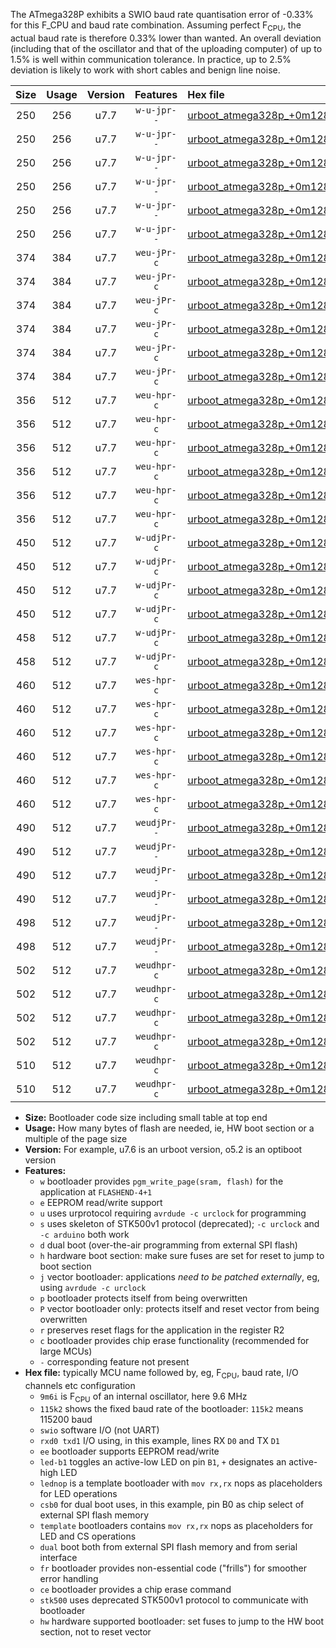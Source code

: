 The ATmega328P exhibits a SWIO baud rate quantisation error of -0.33% for this F_CPU and baud rate combination. Assuming perfect F<sub>CPU</sub>, the actual baud rate is therefore 0.33% lower than wanted. An overall deviation (including that of the oscillator and that of the uploading computer) of up to 1.5% is well within communication tolerance. In practice, up to 2.5% deviation is likely to work with short cables and benign line noise.

|Size|Usage|Version|Features|Hex file|
|:-:|:-:|:-:|:-:|:--|
|250|256|u7.7|`w-u-jpr--`|[urboot_atmega328p_+0m128i_+++0k3_swio_rxd0_txd1_led+b1.hex](https://raw.githubusercontent.com/stefanrueger/urboot.hex/main/mcus/atmega328p/internal_oscillator/fcpu_+0m128i/br_+++0k3/urboot_atmega328p_+0m128i_+++0k3_swio_rxd0_txd1_led+b1.hex)|
|250|256|u7.7|`w-u-jpr--`|[urboot_atmega328p_+0m128i_+++0k3_swio_rxd0_txd1_led+b5.hex](https://raw.githubusercontent.com/stefanrueger/urboot.hex/main/mcus/atmega328p/internal_oscillator/fcpu_+0m128i/br_+++0k3/urboot_atmega328p_+0m128i_+++0k3_swio_rxd0_txd1_led+b5.hex)|
|250|256|u7.7|`w-u-jpr--`|[urboot_atmega328p_+0m128i_+++0k3_swio_rxd0_txd1_led+d5.hex](https://raw.githubusercontent.com/stefanrueger/urboot.hex/main/mcus/atmega328p/internal_oscillator/fcpu_+0m128i/br_+++0k3/urboot_atmega328p_+0m128i_+++0k3_swio_rxd0_txd1_led+d5.hex)|
|250|256|u7.7|`w-u-jpr--`|[urboot_atmega328p_+0m128i_+++0k3_swio_rxd0_txd1_led-b1.hex](https://raw.githubusercontent.com/stefanrueger/urboot.hex/main/mcus/atmega328p/internal_oscillator/fcpu_+0m128i/br_+++0k3/urboot_atmega328p_+0m128i_+++0k3_swio_rxd0_txd1_led-b1.hex)|
|250|256|u7.7|`w-u-jpr--`|[urboot_atmega328p_+0m128i_+++0k3_swio_rxd0_txd1_led-d5.hex](https://raw.githubusercontent.com/stefanrueger/urboot.hex/main/mcus/atmega328p/internal_oscillator/fcpu_+0m128i/br_+++0k3/urboot_atmega328p_+0m128i_+++0k3_swio_rxd0_txd1_led-d5.hex)|
|250|256|u7.7|`w-u-jpr--`|[urboot_atmega328p_+0m128i_+++0k3_swio_rxd0_txd1_lednop.hex](https://raw.githubusercontent.com/stefanrueger/urboot.hex/main/mcus/atmega328p/internal_oscillator/fcpu_+0m128i/br_+++0k3/urboot_atmega328p_+0m128i_+++0k3_swio_rxd0_txd1_lednop.hex)|
|374|384|u7.7|`weu-jPr-c`|[urboot_atmega328p_+0m128i_+++0k3_swio_rxd0_txd1_ee_led+b1_fr_ce.hex](https://raw.githubusercontent.com/stefanrueger/urboot.hex/main/mcus/atmega328p/internal_oscillator/fcpu_+0m128i/br_+++0k3/urboot_atmega328p_+0m128i_+++0k3_swio_rxd0_txd1_ee_led+b1_fr_ce.hex)|
|374|384|u7.7|`weu-jPr-c`|[urboot_atmega328p_+0m128i_+++0k3_swio_rxd0_txd1_ee_led+b5_fr_ce.hex](https://raw.githubusercontent.com/stefanrueger/urboot.hex/main/mcus/atmega328p/internal_oscillator/fcpu_+0m128i/br_+++0k3/urboot_atmega328p_+0m128i_+++0k3_swio_rxd0_txd1_ee_led+b5_fr_ce.hex)|
|374|384|u7.7|`weu-jPr-c`|[urboot_atmega328p_+0m128i_+++0k3_swio_rxd0_txd1_ee_led+d5_fr_ce.hex](https://raw.githubusercontent.com/stefanrueger/urboot.hex/main/mcus/atmega328p/internal_oscillator/fcpu_+0m128i/br_+++0k3/urboot_atmega328p_+0m128i_+++0k3_swio_rxd0_txd1_ee_led+d5_fr_ce.hex)|
|374|384|u7.7|`weu-jPr-c`|[urboot_atmega328p_+0m128i_+++0k3_swio_rxd0_txd1_ee_led-b1_fr_ce.hex](https://raw.githubusercontent.com/stefanrueger/urboot.hex/main/mcus/atmega328p/internal_oscillator/fcpu_+0m128i/br_+++0k3/urboot_atmega328p_+0m128i_+++0k3_swio_rxd0_txd1_ee_led-b1_fr_ce.hex)|
|374|384|u7.7|`weu-jPr-c`|[urboot_atmega328p_+0m128i_+++0k3_swio_rxd0_txd1_ee_led-d5_fr_ce.hex](https://raw.githubusercontent.com/stefanrueger/urboot.hex/main/mcus/atmega328p/internal_oscillator/fcpu_+0m128i/br_+++0k3/urboot_atmega328p_+0m128i_+++0k3_swio_rxd0_txd1_ee_led-d5_fr_ce.hex)|
|374|384|u7.7|`weu-jPr-c`|[urboot_atmega328p_+0m128i_+++0k3_swio_rxd0_txd1_ee_lednop_fr_ce.hex](https://raw.githubusercontent.com/stefanrueger/urboot.hex/main/mcus/atmega328p/internal_oscillator/fcpu_+0m128i/br_+++0k3/urboot_atmega328p_+0m128i_+++0k3_swio_rxd0_txd1_ee_lednop_fr_ce.hex)|
|356|512|u7.7|`weu-hpr-c`|[urboot_atmega328p_+0m128i_+++0k3_swio_rxd0_txd1_ee_led+b1_fr_ce_hw.hex](https://raw.githubusercontent.com/stefanrueger/urboot.hex/main/mcus/atmega328p/internal_oscillator/fcpu_+0m128i/br_+++0k3/urboot_atmega328p_+0m128i_+++0k3_swio_rxd0_txd1_ee_led+b1_fr_ce_hw.hex)|
|356|512|u7.7|`weu-hpr-c`|[urboot_atmega328p_+0m128i_+++0k3_swio_rxd0_txd1_ee_led+b5_fr_ce_hw.hex](https://raw.githubusercontent.com/stefanrueger/urboot.hex/main/mcus/atmega328p/internal_oscillator/fcpu_+0m128i/br_+++0k3/urboot_atmega328p_+0m128i_+++0k3_swio_rxd0_txd1_ee_led+b5_fr_ce_hw.hex)|
|356|512|u7.7|`weu-hpr-c`|[urboot_atmega328p_+0m128i_+++0k3_swio_rxd0_txd1_ee_led+d5_fr_ce_hw.hex](https://raw.githubusercontent.com/stefanrueger/urboot.hex/main/mcus/atmega328p/internal_oscillator/fcpu_+0m128i/br_+++0k3/urboot_atmega328p_+0m128i_+++0k3_swio_rxd0_txd1_ee_led+d5_fr_ce_hw.hex)|
|356|512|u7.7|`weu-hpr-c`|[urboot_atmega328p_+0m128i_+++0k3_swio_rxd0_txd1_ee_led-b1_fr_ce_hw.hex](https://raw.githubusercontent.com/stefanrueger/urboot.hex/main/mcus/atmega328p/internal_oscillator/fcpu_+0m128i/br_+++0k3/urboot_atmega328p_+0m128i_+++0k3_swio_rxd0_txd1_ee_led-b1_fr_ce_hw.hex)|
|356|512|u7.7|`weu-hpr-c`|[urboot_atmega328p_+0m128i_+++0k3_swio_rxd0_txd1_ee_led-d5_fr_ce_hw.hex](https://raw.githubusercontent.com/stefanrueger/urboot.hex/main/mcus/atmega328p/internal_oscillator/fcpu_+0m128i/br_+++0k3/urboot_atmega328p_+0m128i_+++0k3_swio_rxd0_txd1_ee_led-d5_fr_ce_hw.hex)|
|356|512|u7.7|`weu-hpr-c`|[urboot_atmega328p_+0m128i_+++0k3_swio_rxd0_txd1_ee_lednop_fr_ce_hw.hex](https://raw.githubusercontent.com/stefanrueger/urboot.hex/main/mcus/atmega328p/internal_oscillator/fcpu_+0m128i/br_+++0k3/urboot_atmega328p_+0m128i_+++0k3_swio_rxd0_txd1_ee_lednop_fr_ce_hw.hex)|
|450|512|u7.7|`w-udjPr-c`|[urboot_atmega328p_+0m128i_+++0k3_swio_rxd0_txd1_led+b1_csb0_dual_fr_ce.hex](https://raw.githubusercontent.com/stefanrueger/urboot.hex/main/mcus/atmega328p/internal_oscillator/fcpu_+0m128i/br_+++0k3/urboot_atmega328p_+0m128i_+++0k3_swio_rxd0_txd1_led+b1_csb0_dual_fr_ce.hex)|
|450|512|u7.7|`w-udjPr-c`|[urboot_atmega328p_+0m128i_+++0k3_swio_rxd0_txd1_led+d5_csb0_dual_fr_ce.hex](https://raw.githubusercontent.com/stefanrueger/urboot.hex/main/mcus/atmega328p/internal_oscillator/fcpu_+0m128i/br_+++0k3/urboot_atmega328p_+0m128i_+++0k3_swio_rxd0_txd1_led+d5_csb0_dual_fr_ce.hex)|
|450|512|u7.7|`w-udjPr-c`|[urboot_atmega328p_+0m128i_+++0k3_swio_rxd0_txd1_led-b1_csb0_dual_fr_ce.hex](https://raw.githubusercontent.com/stefanrueger/urboot.hex/main/mcus/atmega328p/internal_oscillator/fcpu_+0m128i/br_+++0k3/urboot_atmega328p_+0m128i_+++0k3_swio_rxd0_txd1_led-b1_csb0_dual_fr_ce.hex)|
|450|512|u7.7|`w-udjPr-c`|[urboot_atmega328p_+0m128i_+++0k3_swio_rxd0_txd1_led-d5_csb0_dual_fr_ce.hex](https://raw.githubusercontent.com/stefanrueger/urboot.hex/main/mcus/atmega328p/internal_oscillator/fcpu_+0m128i/br_+++0k3/urboot_atmega328p_+0m128i_+++0k3_swio_rxd0_txd1_led-d5_csb0_dual_fr_ce.hex)|
|458|512|u7.7|`w-udjPr-c`|[urboot_atmega328p_+0m128i_+++0k3_swio_rxd0_txd1_led+b1_csd5_dual_fr_ce.hex](https://raw.githubusercontent.com/stefanrueger/urboot.hex/main/mcus/atmega328p/internal_oscillator/fcpu_+0m128i/br_+++0k3/urboot_atmega328p_+0m128i_+++0k3_swio_rxd0_txd1_led+b1_csd5_dual_fr_ce.hex)|
|458|512|u7.7|`w-udjPr-c`|[urboot_atmega328p_+0m128i_+++0k3_swio_rxd0_txd1_template_dual_fr_ce.hex](https://raw.githubusercontent.com/stefanrueger/urboot.hex/main/mcus/atmega328p/internal_oscillator/fcpu_+0m128i/br_+++0k3/urboot_atmega328p_+0m128i_+++0k3_swio_rxd0_txd1_template_dual_fr_ce.hex)|
|460|512|u7.7|`wes-hpr-c`|[urboot_atmega328p_+0m128i_+++0k3_swio_rxd0_txd1_ee_led+b1_fr_ce_stk500_hw.hex](https://raw.githubusercontent.com/stefanrueger/urboot.hex/main/mcus/atmega328p/internal_oscillator/fcpu_+0m128i/br_+++0k3/urboot_atmega328p_+0m128i_+++0k3_swio_rxd0_txd1_ee_led+b1_fr_ce_stk500_hw.hex)|
|460|512|u7.7|`wes-hpr-c`|[urboot_atmega328p_+0m128i_+++0k3_swio_rxd0_txd1_ee_led+b5_fr_ce_stk500_hw.hex](https://raw.githubusercontent.com/stefanrueger/urboot.hex/main/mcus/atmega328p/internal_oscillator/fcpu_+0m128i/br_+++0k3/urboot_atmega328p_+0m128i_+++0k3_swio_rxd0_txd1_ee_led+b5_fr_ce_stk500_hw.hex)|
|460|512|u7.7|`wes-hpr-c`|[urboot_atmega328p_+0m128i_+++0k3_swio_rxd0_txd1_ee_led+d5_fr_ce_stk500_hw.hex](https://raw.githubusercontent.com/stefanrueger/urboot.hex/main/mcus/atmega328p/internal_oscillator/fcpu_+0m128i/br_+++0k3/urboot_atmega328p_+0m128i_+++0k3_swio_rxd0_txd1_ee_led+d5_fr_ce_stk500_hw.hex)|
|460|512|u7.7|`wes-hpr-c`|[urboot_atmega328p_+0m128i_+++0k3_swio_rxd0_txd1_ee_led-b1_fr_ce_stk500_hw.hex](https://raw.githubusercontent.com/stefanrueger/urboot.hex/main/mcus/atmega328p/internal_oscillator/fcpu_+0m128i/br_+++0k3/urboot_atmega328p_+0m128i_+++0k3_swio_rxd0_txd1_ee_led-b1_fr_ce_stk500_hw.hex)|
|460|512|u7.7|`wes-hpr-c`|[urboot_atmega328p_+0m128i_+++0k3_swio_rxd0_txd1_ee_led-d5_fr_ce_stk500_hw.hex](https://raw.githubusercontent.com/stefanrueger/urboot.hex/main/mcus/atmega328p/internal_oscillator/fcpu_+0m128i/br_+++0k3/urboot_atmega328p_+0m128i_+++0k3_swio_rxd0_txd1_ee_led-d5_fr_ce_stk500_hw.hex)|
|460|512|u7.7|`wes-hpr-c`|[urboot_atmega328p_+0m128i_+++0k3_swio_rxd0_txd1_ee_lednop_fr_ce_stk500_hw.hex](https://raw.githubusercontent.com/stefanrueger/urboot.hex/main/mcus/atmega328p/internal_oscillator/fcpu_+0m128i/br_+++0k3/urboot_atmega328p_+0m128i_+++0k3_swio_rxd0_txd1_ee_lednop_fr_ce_stk500_hw.hex)|
|490|512|u7.7|`weudjPr--`|[urboot_atmega328p_+0m128i_+++0k3_swio_rxd0_txd1_ee_led+b1_csb0_dual_fr.hex](https://raw.githubusercontent.com/stefanrueger/urboot.hex/main/mcus/atmega328p/internal_oscillator/fcpu_+0m128i/br_+++0k3/urboot_atmega328p_+0m128i_+++0k3_swio_rxd0_txd1_ee_led+b1_csb0_dual_fr.hex)|
|490|512|u7.7|`weudjPr--`|[urboot_atmega328p_+0m128i_+++0k3_swio_rxd0_txd1_ee_led+d5_csb0_dual_fr.hex](https://raw.githubusercontent.com/stefanrueger/urboot.hex/main/mcus/atmega328p/internal_oscillator/fcpu_+0m128i/br_+++0k3/urboot_atmega328p_+0m128i_+++0k3_swio_rxd0_txd1_ee_led+d5_csb0_dual_fr.hex)|
|490|512|u7.7|`weudjPr--`|[urboot_atmega328p_+0m128i_+++0k3_swio_rxd0_txd1_ee_led-b1_csb0_dual_fr.hex](https://raw.githubusercontent.com/stefanrueger/urboot.hex/main/mcus/atmega328p/internal_oscillator/fcpu_+0m128i/br_+++0k3/urboot_atmega328p_+0m128i_+++0k3_swio_rxd0_txd1_ee_led-b1_csb0_dual_fr.hex)|
|490|512|u7.7|`weudjPr--`|[urboot_atmega328p_+0m128i_+++0k3_swio_rxd0_txd1_ee_led-d5_csb0_dual_fr.hex](https://raw.githubusercontent.com/stefanrueger/urboot.hex/main/mcus/atmega328p/internal_oscillator/fcpu_+0m128i/br_+++0k3/urboot_atmega328p_+0m128i_+++0k3_swio_rxd0_txd1_ee_led-d5_csb0_dual_fr.hex)|
|498|512|u7.7|`weudjPr--`|[urboot_atmega328p_+0m128i_+++0k3_swio_rxd0_txd1_ee_led+b1_csd5_dual_fr.hex](https://raw.githubusercontent.com/stefanrueger/urboot.hex/main/mcus/atmega328p/internal_oscillator/fcpu_+0m128i/br_+++0k3/urboot_atmega328p_+0m128i_+++0k3_swio_rxd0_txd1_ee_led+b1_csd5_dual_fr.hex)|
|498|512|u7.7|`weudjPr--`|[urboot_atmega328p_+0m128i_+++0k3_swio_rxd0_txd1_ee_template_dual_fr.hex](https://raw.githubusercontent.com/stefanrueger/urboot.hex/main/mcus/atmega328p/internal_oscillator/fcpu_+0m128i/br_+++0k3/urboot_atmega328p_+0m128i_+++0k3_swio_rxd0_txd1_ee_template_dual_fr.hex)|
|502|512|u7.7|`weudhpr-c`|[urboot_atmega328p_+0m128i_+++0k3_swio_rxd0_txd1_ee_led+b1_csb0_dual_fr_ce_hw.hex](https://raw.githubusercontent.com/stefanrueger/urboot.hex/main/mcus/atmega328p/internal_oscillator/fcpu_+0m128i/br_+++0k3/urboot_atmega328p_+0m128i_+++0k3_swio_rxd0_txd1_ee_led+b1_csb0_dual_fr_ce_hw.hex)|
|502|512|u7.7|`weudhpr-c`|[urboot_atmega328p_+0m128i_+++0k3_swio_rxd0_txd1_ee_led+d5_csb0_dual_fr_ce_hw.hex](https://raw.githubusercontent.com/stefanrueger/urboot.hex/main/mcus/atmega328p/internal_oscillator/fcpu_+0m128i/br_+++0k3/urboot_atmega328p_+0m128i_+++0k3_swio_rxd0_txd1_ee_led+d5_csb0_dual_fr_ce_hw.hex)|
|502|512|u7.7|`weudhpr-c`|[urboot_atmega328p_+0m128i_+++0k3_swio_rxd0_txd1_ee_led-b1_csb0_dual_fr_ce_hw.hex](https://raw.githubusercontent.com/stefanrueger/urboot.hex/main/mcus/atmega328p/internal_oscillator/fcpu_+0m128i/br_+++0k3/urboot_atmega328p_+0m128i_+++0k3_swio_rxd0_txd1_ee_led-b1_csb0_dual_fr_ce_hw.hex)|
|502|512|u7.7|`weudhpr-c`|[urboot_atmega328p_+0m128i_+++0k3_swio_rxd0_txd1_ee_led-d5_csb0_dual_fr_ce_hw.hex](https://raw.githubusercontent.com/stefanrueger/urboot.hex/main/mcus/atmega328p/internal_oscillator/fcpu_+0m128i/br_+++0k3/urboot_atmega328p_+0m128i_+++0k3_swio_rxd0_txd1_ee_led-d5_csb0_dual_fr_ce_hw.hex)|
|510|512|u7.7|`weudhpr-c`|[urboot_atmega328p_+0m128i_+++0k3_swio_rxd0_txd1_ee_led+b1_csd5_dual_fr_ce_hw.hex](https://raw.githubusercontent.com/stefanrueger/urboot.hex/main/mcus/atmega328p/internal_oscillator/fcpu_+0m128i/br_+++0k3/urboot_atmega328p_+0m128i_+++0k3_swio_rxd0_txd1_ee_led+b1_csd5_dual_fr_ce_hw.hex)|
|510|512|u7.7|`weudhpr-c`|[urboot_atmega328p_+0m128i_+++0k3_swio_rxd0_txd1_ee_template_dual_fr_ce_hw.hex](https://raw.githubusercontent.com/stefanrueger/urboot.hex/main/mcus/atmega328p/internal_oscillator/fcpu_+0m128i/br_+++0k3/urboot_atmega328p_+0m128i_+++0k3_swio_rxd0_txd1_ee_template_dual_fr_ce_hw.hex)|

- **Size:** Bootloader code size including small table at top end
- **Usage:** How many bytes of flash are needed, ie, HW boot section or a multiple of the page size
- **Version:** For example, u7.6 is an urboot version, o5.2 is an optiboot version
- **Features:**
  + `w` bootloader provides `pgm_write_page(sram, flash)` for the application at `FLASHEND-4+1`
  + `e` EEPROM read/write support
  + `u` uses urprotocol requiring `avrdude -c urclock` for programming
  + `s` uses skeleton of STK500v1 protocol (deprecated); `-c urclock` and `-c arduino` both work
  + `d` dual boot (over-the-air programming from external SPI flash)
  + `h` hardware boot section: make sure fuses are set for reset to jump to boot section
  + `j` vector bootloader: applications *need to be patched externally*, eg, using `avrdude -c urclock`
  + `p` bootloader protects itself from being overwritten
  + `P` vector bootloader only: protects itself and reset vector from being overwritten
  + `r` preserves reset flags for the application in the register R2
  + `c` bootloader provides chip erase functionality (recommended for large MCUs)
  + `-` corresponding feature not present
- **Hex file:** typically MCU name followed by, eg, F<sub>CPU</sub>, baud rate, I/O channels etc configuration
  + `9m6i` is F<sub>CPU</sub> of an internal oscillator, here 9.6 MHz
  + `115k2` shows the fixed baud rate of the bootloader: `115k2` means 115200 baud
  + `swio` software I/O (not UART)
  + `rxd0 txd1` I/O using, in this example, lines RX `D0` and TX `D1`
  + `ee` bootloader supports EEPROM read/write
  + `led-b1` toggles an active-low LED on pin `B1`, `+` designates an active-high LED
  + `lednop` is a template bootloader with `mov rx,rx` nops as placeholders for LED operations
  + `csb0` for dual boot uses, in this example, pin B0 as chip select of external SPI flash memory
  + `template` bootloaders contains `mov rx,rx` nops as placeholders for LED and CS operations
  + `dual` boot both from external SPI flash memory and from serial interface
  + `fr` bootloader provides non-essential code ("frills") for smoother error handling
  + `ce` bootloader provides a chip erase command
  + `stk500` uses deprecated STK500v1 protocol to communicate with bootloader
  + `hw` hardware supported bootloader: set fuses to jump to the HW boot section, not to reset vector
